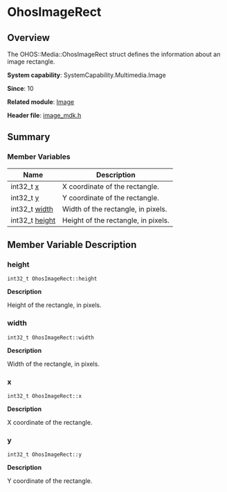 # OhosImageRect


## Overview

The OHOS::Media::OhosImageRect struct defines the information about an image rectangle.

**System capability**: SystemCapability.Multimedia.Image

**Since**: 10

**Related module**: [Image](image.md)

**Header file**: [image_mdk.h](image__mdk_8h.md)


## Summary


### Member Variables

| Name| Description| 
| -------- | -------- |
| int32_t [x](#x) | X coordinate of the rectangle. |
| int32_t [y](#y) | Y coordinate of the rectangle. |
| int32_t [width](#width) | Width of the rectangle, in pixels. |
| int32_t [height](#height) | Height of the rectangle, in pixels. |


## Member Variable Description


### height

```
int32_t OhosImageRect::height
```

**Description**

Height of the rectangle, in pixels.


### width

```
int32_t OhosImageRect::width
```

**Description**

Width of the rectangle, in pixels.


### x

```
int32_t OhosImageRect::x
```

**Description**

X coordinate of the rectangle.


### y

```
int32_t OhosImageRect::y
```

**Description**

Y coordinate of the rectangle.
